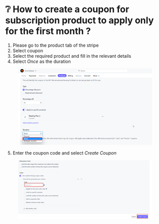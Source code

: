 # ❔ How to create a coupon for subscription product to apply only for the first month ?

1. Please go to the product tab of the stripe
2. Select coupon
3. Select the required product and fill in the relevant details
4. Select _Once_ as the duration

<figure><img src="../../.gitbook/assets/2023-03-03 11_51_46-Dashboard – Torch Software – Stripe.png" alt=""><figcaption></figcaption></figure>

5. Enter the coupon code and select _Create Coupon_

<figure><img src="../../.gitbook/assets/2023-04-28 11_59_47-Dashboard – Torch Software – Stripe.png" alt=""><figcaption></figcaption></figure>
